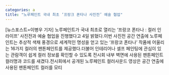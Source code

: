 ```yaml
---
categories: a
title: "노루페인트 국내 최초 ‘프랑크 폰타나 사진전’ 예술 협업"
---
```

[뉴스포스트=이병우 기자] 노루페인트가 국내 최초로 열리는 ‘프랑코 폰타나 : 컬러 인 라이프’ 사진전과 예술 협업을 진행했다고 4일 밝혔다.이번 사진전 공간 연출에 노루페인트는 추상적 색채 풍경으로 세계적인 명성을 얻고 있는 ‘프랑코 폰타나’ 작품에 어울리는 16가지 컬러의 팬톤페인트를 제공했다.더불어 인테리어나 셀프 페인팅에 관심이 있는 관람객이 쉽게 컬러 정보를 확인할 수 있도록 전시회 내부 벽면에 사용된 팬톤페인트 컬러명과 코드를 새겼다.전시회에서 공개된 노루페인트 컬러사운드 영상은 공간 연출에 사용된 팬톤페인트 컬러를 모티